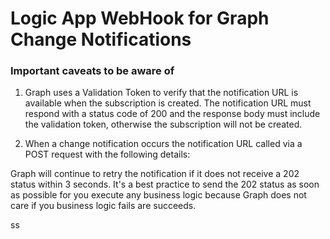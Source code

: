 # Logic App WebHook for Graph Change Notifications
### Important caveats to be aware of ###
1. Graph uses a Validation Token to verify that the notification URL is available when the subscription is created.  The notification URL must respond with a status code of 200 and the response body must include the validation token, otherwise the subscription will not be created. 

2. When a change notification occurs the notification URL called via a POST request with the following details: <br>
<TBD>
<p>Graph will continue to retry the notification if it does not receive a 202 status within 3 seconds.  It's a best practice to send the 202 status as soon as possible for you execute any business logic because Graph does not care if you business logic fails are succeeds. </p>  
ss
